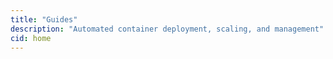 ```yaml
---
title: "Guides"
description: "Automated container deployment, scaling, and management"
cid: home
---
```

